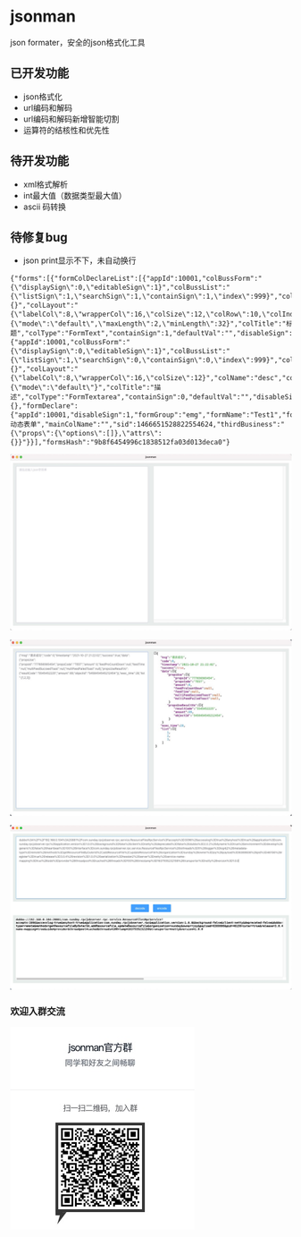 # jsonman
json formater，安全的json格式化工具

## 已开发功能
+ json格式化
+ url编码和解码
+ url编码和解码新增智能切割
+ 运算符的结核性和优先性


## 待开发功能
+ xml格式解析
+ int最大值（数据类型最大值）
+ ascii 码转换



## 待修复bug
+ json print显示不下，未自动换行

```
{"forms":[{"formColDeclareList":[{"appId":10001,"colBussForm":"{\"displaySign\":0,\"editableSign\":1}","colBussList":"{\"listSign\":1,\"searchSign\":1,\"containSign\":1,\"index\":999}","colDeclareSign":1,"colInspect":"{}","colLayout":"{\"labelCol\":8,\"wrapperCol\":16,\"colSize\":12,\"colRow\":10,\"colIndex\":5}","colName":"str1","colProps":"{\"mode\":\"default\",\"maxLength\":2,\"minLength\":32}","colTitle":"标题","colType":"FormText","containSign":1,"defaultVal":"","disableSign":0,"fid":1466651528822554624,"formName":"Test1","searchSign":1,"sid":1466652684852428800},{"appId":10001,"colBussForm":"{\"displaySign\":0,\"editableSign\":1}","colBussList":"{\"listSign\":1,\"searchSign\":0,\"containSign\":0,\"index\":999}","colDeclareSign":1,"colInspect":"{}","colLayout":"{\"labelCol\":8,\"wrapperCol\":16,\"colSize\":12}","colName":"desc","colProps":"{\"mode\":\"default\"}","colTitle":"描述","colType":"FormTextarea","containSign":0,"defaultVal":"","disableSign":0,"fid":1466651528822554624,"formName":"Test1","searchSign":0,"sid":1466653066949328896}],"formColStoreList":{},"formDeclare":{"appId":10001,"disableSign":1,"formGroup":"emg","formName":"Test1","formTitle":"Test动态表单","mainColName":"","sid":1466651528822554624,"thirdBusiness":"{\"props\":{\"options\":[]},\"attrs\":{}}"}}],"formsHash":"9b8f6454996c1838512fa03d013deca0"}
```



![界面1](./snapshots/p2.jpg)

![界面2](./snapshots/p1.jpg)

![界面2](./snapshots/url_decode.png)


### 欢迎入群交流

![钉钉群](./snapshots/qun.jpg)


